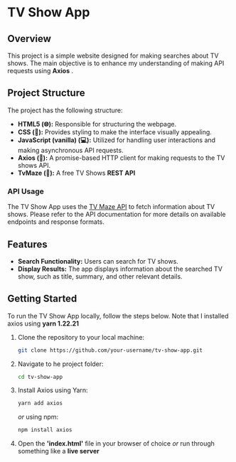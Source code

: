 # TV Show App

## Overview

This project is a simple website designed for making searches about TV shows. The main objective is to enhance my understanding of making API requests using **Axios** .

## Project Structure

The project has the following structure:

- **HTML5 (🌐):** Responsible for structuring the webpage.
- **CSS (🎨):** Provides styling to make the interface visually appealing.
- **JavaScript (vanilla) (💻):** Utilized for handling user interactions and making asynchronous API requests.
- **Axios (🚀):** A promise-based HTTP client for making requests to the TV shows API.
- **TvMaze (📡):** A free TV Shows **REST API**

### API Usage

The TV Show App uses the [TV Maze API](https://www.tvmaze.com/api) to fetch information about TV shows. Please refer to the API documentation for more details on available endpoints and response formats.

## Features

- **Search Functionality:** Users can search for TV shows.
- **Display Results:** The app displays information about the searched TV show, such as title, summary, and other relevant details.

## Getting Started

To run the TV Show App locally, follow the steps below. Note that I installed axios using **yarn 1.22.21**

1. Clone the repository to your local machine:

   ```bash
   git clone https://github.com/your-username/tv-show-app.git
   ```

2. Navigate to he project folder:

   ```bash
   cd tv-show-app
   ```

3. Install Axios using Yarn:

   ```bash
   yarn add axios
   ```

   _or_ using npm:

   ```bash
   npm install axios
   ```

4. Open the **'index.html'** file in your browser of choice _or_ run through something like a **live server**
